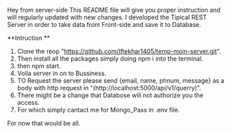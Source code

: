 Hey 
from server-side 
This README file will give you proper instruction and will regularly updated with new changes.
I developed the Tipical REST Server in order to take data from Front-side and save it to Database.

**Intruction **
  1. Clone the reop "https://github.com/Iftekhar1405/temp-moin-server.git".
  2. Then install all the packages simply doing npm i into the terminal.
  3. then npm start.
  4. Voila server in on to Bussiness.
  5. TO Request the server please send {email, name, phnum, message} as a body with http request in "(http://localhost:5000/api/v1/querry)".
  6. There might be a change that Databose will not authorize you the access.
  7. For which simply cantact me for Mongo_Pass in .env file.


For now that would be all.
